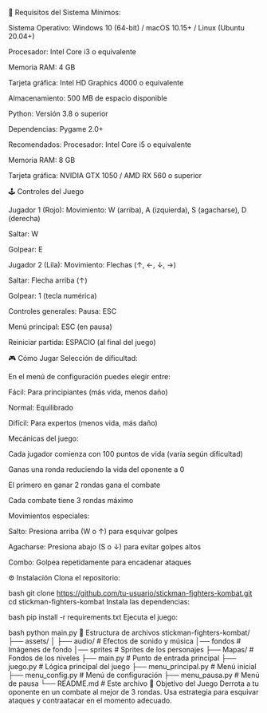 📌 Requisitos del Sistema Mínimos:

Sistema Operativo: Windows 10 (64-bit) / macOS 10.15+ / Linux (Ubuntu 20.04+)

Procesador: Intel Core i3 o equivalente

Memoria RAM: 4 GB

Tarjeta gráfica: Intel HD Graphics 4000 o equivalente

Almacenamiento: 500 MB de espacio disponible

Python: Versión 3.8 o superior

Dependencias: Pygame 2.0+

Recomendados:
Procesador: Intel Core i5 o equivalente

Memoria RAM: 8 GB

Tarjeta gráfica: NVIDIA GTX 1050 / AMD RX 560 o superior

🕹️ Controles del Juego

Jugador 1 (Rojo):
Movimiento: W (arriba), A (izquierda), S (agacharse), D (derecha)

Saltar: W

Golpear: E

Jugador 2 (Lila):
Movimiento: Flechas (↑, ←, ↓, →)

Saltar: Flecha arriba (↑)

Golpear: 1 (tecla numérica)

Controles generales:
Pausa: ESC

Menú principal: ESC (en pausa)

Reiniciar partida: ESPACIO (al final del juego)

🎮 Cómo Jugar
Selección de dificultad:

En el menú de configuración puedes elegir entre:

Fácil: Para principiantes (más vida, menos daño)

Normal: Equilibrado

Difícil: Para expertos (menos vida, más daño)

Mecánicas del juego:

Cada jugador comienza con 100 puntos de vida (varía según dificultad)

Ganas una ronda reduciendo la vida del oponente a 0

El primero en ganar 2 rondas gana el combate

Cada combate tiene 3 rondas máximo

Movimientos especiales:

Salto: Presiona arriba (W o ↑) para esquivar golpes

Agacharse: Presiona abajo (S o ↓) para evitar golpes altos

Combo: Golpea repetidamente para encadenar ataques

⚙️ Instalación
Clona el repositorio:

bash
git clone https://github.com/tu-usuario/stickman-fighters-kombat.git
cd stickman-fighters-kombat
Instala las dependencias:

bash
pip install -r requirements.txt
Ejecuta el juego:

bash
python main.py
📂 Estructura de archivos
stickman-fighters-kombat/
├── assets/
│   ├── audio/       # Efectos de sonido y música
│── fondos      # Imágenes de fondo
│── sprites     # Sprites de los personajes
├── Mapas/           # Fondos de los niveles
├── main.py          # Punto de entrada principal
├── juego.py         # Lógica principal del juego
├── menu_principal.py # Menú inicial
├── menu_config.py   # Menú de configuración
├── menu_pausa.py    # Menú de pausa
└── README.md        # Este archivo
🎯 Objetivo del Juego
Derrota a tu oponente en un combate al mejor de 3 rondas. Usa estrategia para esquivar ataques y contraatacar en el momento adecuado.
